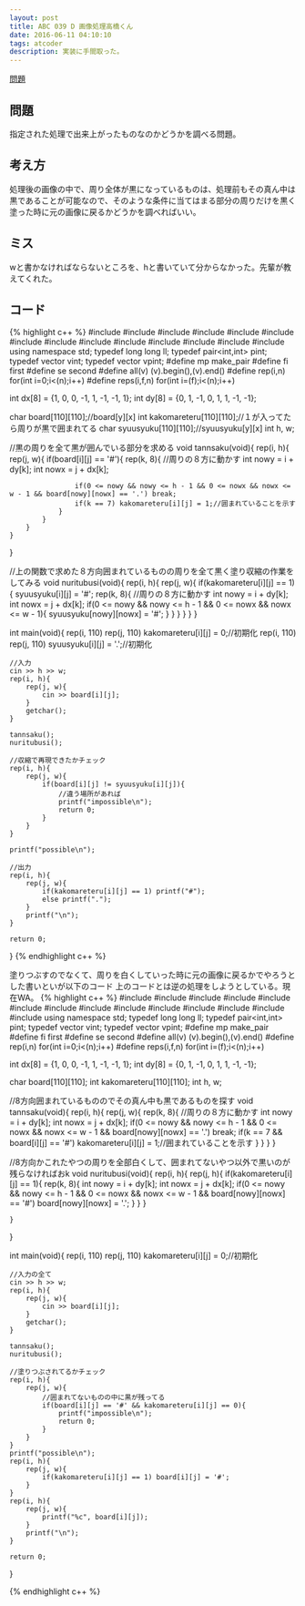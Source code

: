 ```yaml
---
layout: post
title: ABC 039 D 画像処理高橋くん
date: 2016-06-11 04:10:10
tags: atcoder
description: 実装に手間取った。
---
```


[問題](http://abc039.contest.atcoder.jp/tasks/abc039_d)

## 問題
指定された処理で出来上がったものなのかどうかを調べる問題。

## 考え方
処理後の画像の中で、周り全体が黒になっているものは、処理前もその真ん中は黒であることが可能なので、そのような条件に当てはまる部分の周りだけを黒く塗った時に元の画像に戻るかどうかを調べればいい。

## ミス
wと書かなければならないところを、hと書いていて分からなかった。先輩が教えてくれた。


## コード

{% highlight c++ %}
#include <iostream>
#include <string>
#include <algorithm>
#include <functional>
#include <vector>
#include <stack>
#include <queue>
#include <set>
#include <bitset>
#include <map>
#include <cstdio>
#include <cstdlib>
#include <cstring>
#include <cmath>
using namespace std;
typedef long long ll;
typedef pair<int,int> pint;
typedef vector<int> vint;
typedef vector<pint> vpint;
#define mp make_pair
#define fi first
#define se second
#define all(v) (v).begin(),(v).end()
#define rep(i,n) for(int i=0;i<(n);i++)
#define reps(i,f,n) for(int i=(f);i<(n);i++)

int dx[8] = {1, 0, 0, -1, 1, -1, -1, 1};
int dy[8] = {0, 1, -1, 0, 1, 1, -1, -1};

char board[110][110];//board[y][x]
int kakomareteru[110][110];//１が入ってたら周りが黒で囲まれてる
char syuusyuku[110][110];//syuusyuku[y][x]
int h, w;

//黒の周りを全て黒が囲んでいる部分を求める
void tannsaku(void){
	rep(i, h){
		rep(j, w){
			if(board[i][j] == '#'){
				rep(k, 8){
					//周りの８方に動かす
					int nowy = i + dy[k];
					int nowx = j + dx[k];

					if(0 <= nowy && nowy <= h - 1 && 0 <= nowx && nowx <= w - 1 && board[nowy][nowx] == '.') break;
					if(k == 7) kakomareteru[i][j] = 1;//囲まれていることを示す
				}
			}
		}
	}

}

//上の関数で求めた８方向囲まれているものの周りを全て黒く塗り収縮の作業をしてみる
void nuritubusi(void){
	rep(i, h){
		rep(j, w){
			if(kakomareteru[i][j] == 1){
				syuusyuku[i][j] = '#';
				rep(k, 8){
					//周りの８方に動かす
					int nowy = i + dy[k];
					int nowx = j + dx[k];
					if(0 <= nowy && nowy <= h - 1 && 0 <= nowx && nowx <= w - 1){
						syuusyuku[nowy][nowx] = '#';
					}
				}
			}
		}
	}
}

int main(void){
	rep(i, 110) rep(j, 110) kakomareteru[i][j] = 0;//初期化
	rep(i, 110) rep(j, 110) syuusyuku[i][j] = '.';//初期化
 
 	//入力
	cin >> h >> w;
	rep(i, h){
		rep(j, w){
			cin >> board[i][j];
		}
		getchar();
	}

	tannsaku();
	nuritubusi();

	//収縮で再現できたかチェック
	rep(i, h){
		rep(j, w){
			if(board[i][j] != syuusyuku[i][j]){
				//違う場所があれば
				printf("impossible\n");
				return 0;
			}
		}
	}

	printf("possible\n");

	//出力
	rep(i, h){
		rep(j, w){
			if(kakomareteru[i][j] == 1) printf("#");
			else printf(".");
		}
		printf("\n");
	}

	return 0;
}
{% endhighlight c++ %}

塗りつぶすのでなくて、周りを白くしていった時に元の画像に戻るかでやろうとした書いといが以下のコード
上のコードとは逆の処理をしようとしている。現在WA。
{% highlight c++ %}
#include <iostream>
#include <string>
#include <algorithm>
#include <functional>
#include <vector>
#include <stack>
#include <queue>
#include <set>
#include <bitset>
#include <map>
#include <cstdio>
#include <cstdlib>
#include <cstring>
#include <cmath>
using namespace std;
typedef long long ll;
typedef pair<int,int> pint;
typedef vector<int> vint;
typedef vector<pint> vpint;
#define mp make_pair
#define fi first
#define se second
#define all(v) (v).begin(),(v).end()
#define rep(i,n) for(int i=0;i<(n);i++)
#define reps(i,f,n) for(int i=(f);i<(n);i++)

int dx[8] = {1, 0, 0, -1, 1, -1, -1, 1};
int dy[8] = {0, 1, -1, 0, 1, 1, -1, -1};

char board[110][110];
int kakomareteru[110][110];
int h, w;

//8方向囲まれているもののでその真ん中も黒であるものを探す
void tannsaku(void){
	rep(i, h){
		rep(j, w){
			rep(k, 8){
				//周りの８方に動かす
				int nowy = i + dy[k];
				int nowx = j + dx[k];
				if(0 <= nowy && nowy <= h - 1 && 0 <= nowx && nowx <= w - 1 && board[nowy][nowx] == '.') break;
				if(k == 7 && board[i][j] == '#') kakomareteru[i][j] = 1;//囲まれていることを示す
			}
		}
	}
}

//8方向かこれたやつの周りを全部白くして、囲まれてないやつ以外で黒いのが残らなければおk
void nuritubusi(void){
	rep(i, h){
		rep(j, h){
			if(kakomareteru[i][j] == 1){
				rep(k, 8){
					int nowy = i + dy[k];
					int nowx = j + dx[k];
					if(0 <= nowy && nowy <= h - 1 && 0 <= nowx && nowx <= w - 1 && board[nowy][nowx] == '#')
						board[nowy][nowx] = '.';
				}
			}
		}

	}
}

int main(void){
	rep(i, 110) rep(j, 110) kakomareteru[i][j] = 0;//初期化
 
 	//入力の全て
	cin >> h >> w;
	rep(i, h){
		rep(j, w){
			cin >> board[i][j];
		}
		getchar();
	}

	tannsaku();
	nuritubusi();

	//塗りつぶされてるかチェック
	rep(i, h){
		rep(j, w){
			//囲まれてないものの中に黒が残ってる
			if(board[i][j] == '#' && kakomareteru[i][j] == 0){
				printf("impossible\n");
				return 0;
			}
		}
	}
	printf("possible\n");
	rep(i, h){
		rep(j, w){
			if(kakomareteru[i][j] == 1) board[i][j] = '#';
		}
	}
	rep(i, h){
		rep(j, w){
			printf("%c", board[i][j]);
		}
		printf("\n");
	}

	return 0;
}

{% endhighlight c++ %}